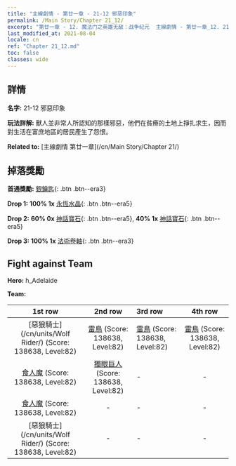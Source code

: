 ```yaml
---
title: "主線劇情 - 第廿一章 - 21-12 邪惡印象"
permalink: /Main Story/Chapter 21_12/
excerpt: "第廿一章 - 12. 魔法门之英雄无敌：战争纪元  主線劇情 - 第廿一章_12. 21-12 邪惡印象"
last_modified_at: 2021-08-04
locale: cn
ref: "Chapter 21_12.md"
toc: false
classes: wide
---
```


## 詳情

 **名字:** 21-12 邪惡印象

 **玩法詳解:** 獸人並非常人所認知的那樣邪惡，他們在貧瘠的土地上掙扎求生，因而對生活在富庶地區的居民產生了怨恨。

 **Related to:** [主線劇情 第廿一章](/cn/Main Story/Chapter 21/)

## 掉落獎勵

 **首通獎勵:** [銀鑰匙](/cn/Items/con_693/){: .btn .btn--era3}

 **Drop 1:** **100% 1x** [永恆水晶](/cn/Items/mat_73/){: .btn .btn--era5}

 **Drop 2:** **60% 0x** [神話寶石](/cn/Items/mat_65/){: .btn .btn--era5}, **40% 1x** [神話寶石](/cn/Items/mat_65/){: .btn .btn--era5}

 **Drop 3:** **100% 1x** [法術卷軸](/cn/Items/con_694/){: .btn .btn--era3}


## Fight against Team
 **Hero:** h_Adelaide

 **Team:**


  | 1st row | 2nd row | 3rd row | 4th row |
  |:----:|:----:|:----|:----:|
  | [惡狼騎士](/cn/units/Wolf Rider/) (Score: 138638, Level:82)  | [雷鳥](/cn/units/Roc/) (Score: 138638, Level:82)  | [雷鳥](/cn/units/Roc/) (Score: 138638, Level:82)  | [雷鳥](/cn/units/Roc/) (Score: 138638, Level:82)  |
  | [食人魔](/cn/units/Ogre/) (Score: 138638, Level:82)  | [獨眼巨人](/cn/units/Cyclops/) (Score: 138638, Level:82)  | - | - |
  | [食人魔](/cn/units/Ogre/) (Score: 138638, Level:82)  | - | - | - |
  | [惡狼騎士](/cn/units/Wolf Rider/) (Score: 138638, Level:82)  | - | - | - |


